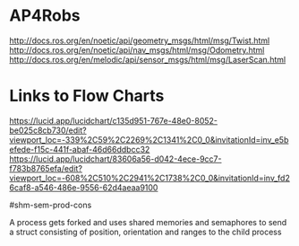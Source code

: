 # AP4Robs
http://docs.ros.org/en/noetic/api/geometry_msgs/html/msg/Twist.html
http://docs.ros.org/en/noetic/api/nav_msgs/html/msg/Odometry.html
http://docs.ros.org/en/melodic/api/sensor_msgs/html/msg/LaserScan.html

# Links to Flow Charts
https://lucid.app/lucidchart/c135d951-767e-48e0-8052-be025c8cb730/edit?viewport_loc=-339%2C59%2C2269%2C1341%2C0_0&invitationId=inv_e5befede-f15c-441f-abaf-46d66ddbcc32
https://lucid.app/lucidchart/83606a56-d042-4ece-9cc7-f783b8765efa/edit?viewport_loc=-608%2C510%2C2941%2C1738%2C0_0&invitationId=inv_fd26caf8-a546-486e-9556-62d4aeaa9100

#shm-sem-prod-cons

A process gets forked and uses shared memories and semaphores to send a struct consisting of position, orientation and ranges to the child process
